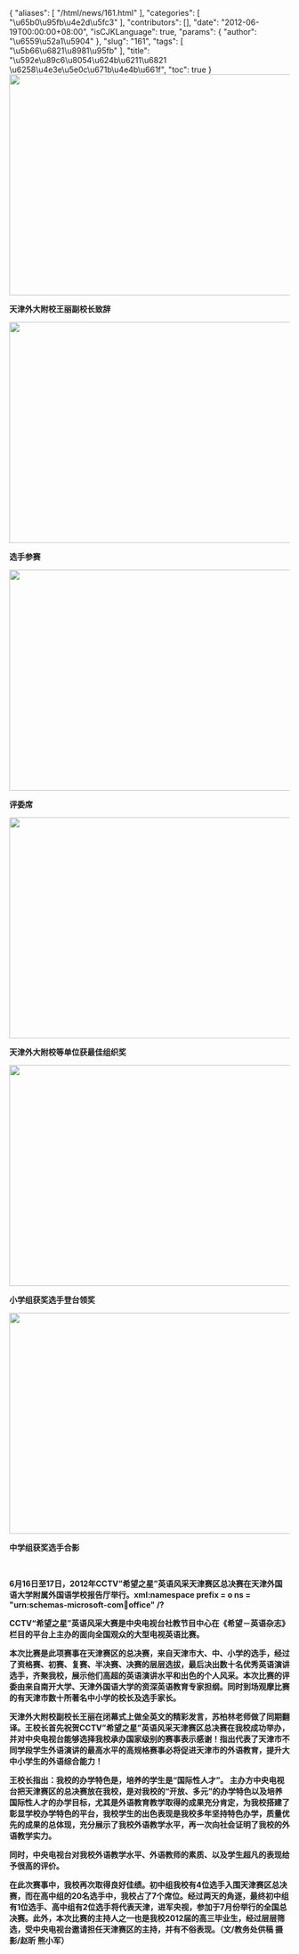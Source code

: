 {
    "aliases": [
        "/html/news/161.html"
    ],
    "categories": [
        "\u65b0\u95fb\u4e2d\u5fc3"
    ],
    "contributors": [],
    "date": "2012-06-19T00:00:00+08:00",
    "isCJKLanguage": true,
    "params": {
        "author": "\u6559\u52a1\u5904"
    },
    "slug": "161",
    "tags": [
        "\u5b66\u6821\u8981\u95fb"
    ],
    "title": "\u592e\u89c6\u8054\u624b\u6211\u6821   \u6258\u4e3e\u5e0c\u671b\u4e4b\u661f",
    "toc": true
}
**<img
    src="https://cdn.tfls.online/mirror/full/1caa5df505e790c1fb628278d4313dc7e7d00b4d.jpg"
    style="display:block;margin-left:auto;margin-right:auto;"
    decoding="async"
    fetchpriority="auto"
    loading="lazy"
    height="397"
    width="600"
/>**

**天津外大附校王丽副校长致辞**

**<img
    src="https://cdn.tfls.online/mirror/full/8a9761dab1936e3f359cd67f82bc4dad48a3b048.jpg"
    style="display:block;margin-left:auto;margin-right:auto;"
    decoding="async"
    fetchpriority="auto"
    loading="lazy"
    height="397"
    width="600"
/>**

**选手参赛**

**<img
    src="https://cdn.tfls.online/mirror/full/5e56c877b1840517c0322d8788e88d647570fb1f.jpg"
    style="display:block;margin-left:auto;margin-right:auto;"
    decoding="async"
    fetchpriority="auto"
    loading="lazy"
    height="397"
    width="600"
/>**

**评委席**

**<img
    src="https://cdn.tfls.online/mirror/full/4623198ff101068ffc2e8e13378ec32267bee7a0.jpg"
    style="display:block;margin-left:auto;margin-right:auto;"
    decoding="async"
    fetchpriority="auto"
    loading="lazy"
    height="397"
    width="600"
/>**

**天津外大附校等单位获最佳组织奖**

**<img
    src="https://cdn.tfls.online/mirror/full/6df552ea43bf2c75e917644033c26a36e893b93a.jpg"
    style="display:block;margin-left:auto;margin-right:auto;"
    decoding="async"
    fetchpriority="auto"
    loading="lazy"
    height="397"
    width="600"
/>**

**小学组获奖选手登台领奖**

**<img
    src="https://cdn.tfls.online/mirror/full/babfe499a7d5a18c154b44447921755b7a0aca01.jpg"
    style="display:block;margin-left:auto;margin-right:auto;"
    decoding="async"
    fetchpriority="auto"
    loading="lazy"
    height="397"
    width="600"
/>**

**中学组获奖选手合影**

 

**6月16日至17日，2012年CCTV”希望之星”英语风采天津赛区总决赛在天津外国语大学附属外国语学校报告厅举行。xml:namespace prefix = o ns = "urn:schemas-microsoft-com:office:office" /?**

**CCTV“希望之星”英语风采大赛是中央电视台社教节目中心在《希望－英语杂志》栏目的平台上主办的面向全国观众的大型电视英语比赛。**

**本次比赛是此项赛事在天津赛区的总决赛，来自天津市大、中、小学的选手，经过了资格赛、初赛、复赛、半决赛、决赛的层层选拔，最后决出数十名优秀英语演讲选手，齐聚我校，展示他们高超的英语演讲水平和出色的个人风采。本次比赛的评委由来自南开大学、天津外国语大学的资深英语教育专家担纲。同时到场观摩比赛的有天津市数十所著名中小学的校长及选手家长。**

**天津外大附校副校长王丽在闭幕式上做全英文的精彩发言，苏柏林老师做了同期翻译。王校长首先祝贺CCTV”希望之星”英语风采天津赛区总决赛在我校成功举办，并对中央电视台能够选择我校承办国家级别的赛事表示感谢！指出代表了天津市不同学段学生外语演讲的最高水平的高规格赛事必将促进天津市的外语教育，提升大中小学生的外语综合能力！**

**王校长指出：我校的办学特色是，培养的学生是“国际性人才”。 主办方中央电视台把天津赛区的总决赛放在我校，是对我校的“开放、多元”的办学特色以及培养国际性人才的办学目标，尤其是外语教育教学取得的成果充分肯定，为我校搭建了彰显学校办学特色的平台，我校学生的出色表现是我校多年坚持特色办学，质量优先的成果的总体现，充分展示了我校外语教学水平，再一次向社会证明了我校的外语教学实力。**

**同时，中央电视台对我校外语教学水平、外语教师的素质、以及学生超凡的表现给予很高的评价。**

**在此次赛事中，我校再次取得良好佳绩。初中组我校有4位选手入围天津赛区总决赛，而在高中组的20名选手中，我校占了7个席位。经过两天的角逐，最终初中组有1位选手、高中组有2位选手将代表天津，进军央视，参加于7月份举行的全国总决赛。此外，本次比赛的主持人之一也是我校2012届的高三毕业生，经过层层筛选，受中央电视台邀请担任天津赛区的主持，并有不俗表现。（文/教务处供稿 摄影/赵昕 熊小军）**

